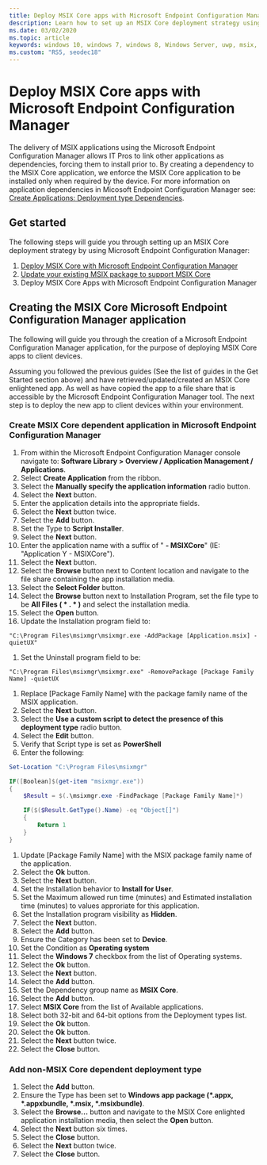 ```yaml
---
title: Deploy MSIX Core apps with Microsoft Endpoint Configuration Manager
description: Learn how to set up an MSIX Core deployment strategy using Microsoft Endpoint Configuration Manager.
ms.date: 03/02/2020
ms.topic: article
keywords: windows 10, windows 7, windows 8, Windows Server, uwp, msix, msixcore, 1709, 1703, 1607, 1511, 1507
ms.custom: "RS5, seodec18"
---
```


# Deploy MSIX Core apps with Microsoft Endpoint Configuration Manager
The delivery of MSIX applications using the Microsoft Endpoint Configuration Manager allows IT Pros to link other applications as dependencies, forcing them to install prior to. By creating a dependency to the MSIX Core application, we enforce the MSIX Core application to be installed only when required by the device. For more information on application dependencies in Micosoft Endpoint Configuration Manager see: [Create Applications: Deployment type Dependencies](/configmgr/apps/deploy-use/create-applications#bkmk_dt-depend).

## Get started
The following steps will guide you through setting up an MSIX Core deployment strategy by using Microsoft Endpoint Configuration Manager:

1. [Deploy MSIX Core with Microsoft Endpoint Configuration Manager](deploy-msix-core-with-configmgr.md)
1. [Update your existing MSIX package to support MSIX Core](support-msix-core.md)
1. Deploy MSIX Core Apps with Microsoft Endpoint Configuration Manager

## Creating the MSIX Core Microsoft Endpoint Configuration Manager application
The following will guide you through the creation of a Microsoft Endpoint Configuration Manager application, for the purpose of deploying MSIX Core apps to client devices.
 
Assuming you followed the previous guides (See the list of guides in the Get Started section above) and have retrieved/updated/created an MSIX Core enlightened app. As well as have copied the app to a file share that is accessible by the Microsoft Endpoint Configuration Manager tool. The next step is to deploy the new app to client devices within your environment.

### Create MSIX Core dependent application in Microsoft Endpoint Configuration Manager
1. From within the Microsoft Endpoint Configuration Manager console navigate to: **Software Library > Overview / Application Management / Applications**.
1. Select **Create Application** from the ribbon.
1. Select the **Manually specify the application information** radio button.
1. Select the **Next** button.
1. Enter the application details into the appropriate fields.
1. Select the **Next** button twice.
1. Select the **Add** button.
1. Set the Type to **Script Installer**.
1. Select the **Next** button.
1. Enter the application name with a suffix of " **- MSIXCore**" (IE: "Application Y - MSIXCore").
1. Select the **Next** button.
1. Select the **Browse** button next to Content location and navigate to the file share containing the app installation media.
1. Select the **Select Folder** button.
1. Select the **Browse** button next to Installation Program, set the file type to be **All Files ( * . * )** and select the installation media.
1. Select the **Open** button.
1. Update the Installation program field to: 
```batch
"C:\Program Files\msixmgr\msixmgr.exe -AddPackage [Application.msix] -quietUX"
```
1. Set the Uninstall program field to be: 
```batch
"C:\Program Files\msixmgr\msixmgr.exe" -RemovePackage [Package Family Name] -quietUX
```
1. Replace [Package Family Name] with the package family name of the MSIX application.
1. Select the **Next** button.
1. Select the **Use a custom script to detect the presence of this deployment type** radio button.
1. Select the **Edit** button.
1. Verify that Script type is set as **PowerShell**
1. Enter the following: 
```PowerShell
Set-Location "C:\Program Files\msixmgr"

IF([Boolean]$(get-item "msixmgr.exe"))
{
    $Result = $(.\msixmgr.exe -FindPackage [Package Family Name]*)

    IF($($Result.GetType().Name) -eq "Object[]")
    {
        Return 1
    }
}
```
1. Update [Package Family Name] with the MSIX package family name of the application.
1. Select the **Ok** button.
1. Select the **Next** button.
1. Set the Installation behavior to **Install for User**.
1. Set the Maximum allowed run time (minutes) and Estimated installation time (minutes) to values approriate for this application.
1. Set the Installation program visibility as **Hidden**.
1. Select the **Next** button.
1. Select the **Add** button.
1. Ensure the Category has been set to **Device**.
1. Set the Condition as **Operating system**
1. Select the **Windows 7** checkbox from the list of Operating systems.
1. Select the **Ok** button.
1. Select the **Next** button.
1. Select the **Add** button.
1. Set the Dependency group name as **MSIX Core**.
1. Select the **Add** button.
1. Select **MSIX Core** from the list of Available applications.
1. Select both 32-bit and 64-bit options from the Deployment types list.
1. Select the **Ok** button.
1. Select the **Ok** button.
1. Select the **Next** button twice.
1. Select the **Close** button.

### Add non-MSIX Core dependent deployment type
1. Select the **Add** button.
1. Ensure the Type has been set to **Windows app package (*.appx, *.appxbundle, *.msix, *.msixbundle)**. 
1. Select the **Browse...** button and navigate to the MSIX Core enlighted application installation media, then select the **Open** button.
1. Select the **Next** button six times.
1. Select the **Close** button.
1. Select the **Next** button twice.
1. Select the **Close** button.
